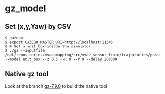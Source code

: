 # gz_model


## Set (x,y,Yaw) by CSV

```
$ gazebo
$ export GAZEBO_MASTER_URI=http://localhost:11346
$ # Set a unit_box inside the simulator
$ ./gz --inputfile /opt/repositories/mvae_mapping/src/mvae_sensor_train/trajectories/positions.csv --model unit_box --z 0.5 --R 0 --P 0 --delay 200000
```

## Native gz tool

Look at the branch [gz-7.9.0](https://github.com/tik0/gz_model/tree/gz-7.9.0) to build the native tool
